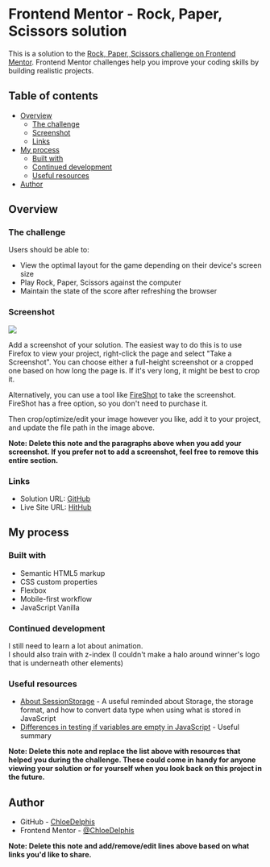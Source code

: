 # Frontend Mentor - Rock, Paper, Scissors solution

This is a solution to the [Rock, Paper, Scissors challenge on Frontend Mentor](https://www.frontendmentor.io/challenges/rock-paper-scissors-game-pTgwgvgH). Frontend Mentor challenges help you improve your coding skills by building realistic projects.

## Table of contents

- [Overview](#overview)
  - [The challenge](#the-challenge)
  - [Screenshot](#screenshot)
  - [Links](#links)
- [My process](#my-process)
  - [Built with](#built-with)
  - [Continued development](#continued-development)
  - [Useful resources](#useful-resources)
- [Author](#author)

## Overview

### The challenge

Users should be able to:

- View the optimal layout for the game depending on their device's screen size
- Play Rock, Paper, Scissors against the computer
- Maintain the state of the score after refreshing the browser

### Screenshot

![](./screenshot.jpg)

Add a screenshot of your solution. The easiest way to do this is to use Firefox to view your project, right-click the page and select "Take a Screenshot". You can choose either a full-height screenshot or a cropped one based on how long the page is. If it's very long, it might be best to crop it.

Alternatively, you can use a tool like [FireShot](https://getfireshot.com/) to take the screenshot. FireShot has a free option, so you don't need to purchase it.

Then crop/optimize/edit your image however you like, add it to your project, and update the file path in the image above.

**Note: Delete this note and the paragraphs above when you add your screenshot. If you prefer not to add a screenshot, feel free to remove this entire section.**

### Links

- Solution URL: [GitHub](https://github.com/ChloeDelphis/FrontendMentor-rock-paper-scissors)
- Live Site URL: [HitHub](https://chloedelphis.github.io/FrontendMentor-rock-paper-scissors/)

## My process

### Built with

- Semantic HTML5 markup
- CSS custom properties
- Flexbox
- Mobile-first workflow
- JavaScript Vanilla

### Continued development

I still need to learn a lot about animation.  
I should also train with z-index (I couldn't make a halo around winner's logo that is underneath other elements)

### Useful resources

- [About SessionStorage](https://code-garage.fr/blog/comment-utiliser-le-localstorage-pour-stocker-des-donnees-en-local-sur-le-navigateur/) - A useful reminded about Storage, the storage format, and how to convert data type when using what is stored in JavaScript
- [Differences in testing if variables are empty in JavaScript](https://stackoverflow.com/questions/4597900/checking-something-isempty-in-javascript) - Useful summary

**Note: Delete this note and replace the list above with resources that helped you during the challenge. These could come in handy for anyone viewing your solution or for yourself when you look back on this project in the future.**

## Author

- GitHub - [ChloeDelphis](https://github.com/ChloeDelphis)
- Frontend Mentor - [@ChloeDelphis](https://www.frontendmentor.io/profile/ChloeDelphis)

**Note: Delete this note and add/remove/edit lines above based on what links you'd like to share.**
